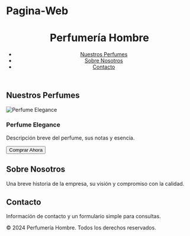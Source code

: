# Pagina-Web

<!DOCTYPE html>
<html lang="en">
<head>
    <meta charset="UTF-8">
    <meta name="viewport" content="width=device-width, initial-scale=1.0">
    <title>Perfumes para Hombres</title>
    <link rel="stylesheet" href="style.css">
</head>
<body>
    <header>
        <h1>Perfumería Hombre</h1>
        <nav>
            <ul>
                <li><a href="#nuestros-perfumes">Nuestros Perfumes</a></li>
                <li><a href="#sobre-nosotros">Sobre Nosotros</a></li>
                <li><a href="#contacto">Contacto</a></li>
            </ul>
        </nav>
    </header>
    <main>
        <section id="nuestros-perfumes">
            <h2>Nuestros Perfumes</h2>
            <div class="perfumes-container">
                <!-- Ejemplo de producto -->
                <article class="perfume">
                    <img src="perfume1.jpg" alt="Perfume Elegance">
                    <h3>Perfume Elegance</h3>
                    <p>Descripción breve del perfume, sus notas y esencia.</p>
                    <button>Comprar Ahora</button>
                </article>
                <!-- Repite para más productos -->
            </div>
        </section>
        <section id="sobre-nosotros">
            <h2>Sobre Nosotros</h2>
            <p>Una breve historia de la empresa, su visión y compromiso con la calidad.</p>
        </section>
        <section id="contacto">
            <h2>Contacto</h2>
            <p>Información de contacto y un formulario simple para consultas.</p>
        </section>
    </main>
    <footer>
        <p>&copy; 2024 Perfumería Hombre. Todos los derechos reservados.</p>
    </footer>
</body>
</html>

